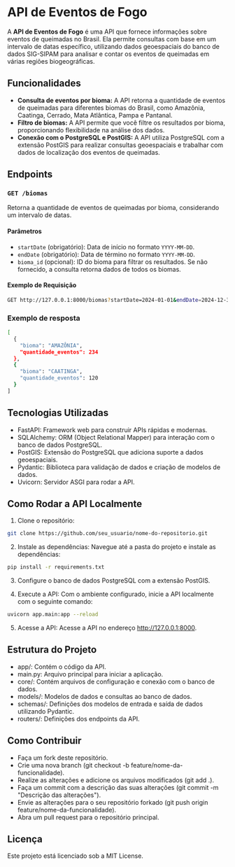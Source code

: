 # API de Eventos de Fogo 

A **API de Eventos de Fogo** é uma API que fornece informações sobre eventos de queimadas no Brasil. Ela permite consultas com base em um intervalo de datas específico, utilizando dados geoespaciais do banco de dados SIG-SIPAM para analisar e contar os eventos de queimadas em várias regiões biogeográficas.

## Funcionalidades

- **Consulta de eventos por bioma:** A API retorna a quantidade de eventos de queimadas para diferentes biomas do Brasil, como Amazônia, Caatinga, Cerrado, Mata Atlântica, Pampa e Pantanal.
- **Filtro de biomas:** A API permite que você filtre os resultados por bioma, proporcionando flexibilidade na análise dos dados.
- **Conexão com o PostgreSQL e PostGIS:** A API utiliza PostgreSQL com a extensão PostGIS para realizar consultas geoespaciais e trabalhar com dados de localização dos eventos de queimadas.

## Endpoints

### `GET /biomas`

Retorna a quantidade de eventos de queimadas por bioma, considerando um intervalo de datas.

#### Parâmetros

- `startDate` (obrigatório): Data de início no formato `YYYY-MM-DD`.
- `endDate` (obrigatório): Data de término no formato `YYYY-MM-DD`.
- `bioma_id` (opcional): ID do bioma para filtrar os resultados. Se não fornecido, a consulta retorna dados de todos os biomas.

#### Exemplo de Requisição

```bash
GET http://127.0.0.1:8000/biomas?startDate=2024-01-01&endDate=2024-12-31&bioma_id=1
```

### Exemplo de resposta

```bash
[
  {
    "bioma": "AMAZÔNIA",
    "quantidade_eventos": 234
  },
  {
    "bioma": "CAATINGA",
    "quantidade_eventos": 120
  }
]
```

## Tecnologias Utilizadas
- FastAPI: Framework web para construir APIs rápidas e modernas.
- SQLAlchemy: ORM (Object Relational Mapper) para interação com o banco de dados PostgreSQL.
- PostGIS: Extensão do PostgreSQL que adiciona suporte a dados geoespaciais.
- Pydantic: Biblioteca para validação de dados e criação de modelos de dados.
- Uvicorn: Servidor ASGI para rodar a API.

## Como Rodar a API Localmente
1. Clone o repositório:
```bash
git clone https://github.com/seu_usuario/nome-do-repositorio.git
```

2. Instale as dependências: Navegue até a pasta do projeto e instale as dependências:

```bash
pip install -r requirements.txt
```

3. Configure o banco de dados PostgreSQL com a extensão PostGIS.

4. Execute a API: Com o ambiente configurado, inicie a API localmente com o seguinte comando:

```bash
uvicorn app.main:app --reload
```

5. Acesse a API: Acesse a API no endereço http://127.0.0.1:8000.

## Estrutura do Projeto
- app/: Contém o código da API.
- main.py: Arquivo principal para iniciar a aplicação.
- core/: Contém arquivos de configuração e conexão com o banco de dados.
- models/: Modelos de dados e consultas ao banco de dados.
- schemas/: Definições dos modelos de entrada e saída de dados utilizando Pydantic.
- routers/: Definições dos endpoints da API.
  
## Como Contribuir
- Faça um fork deste repositório.
- Crie uma nova branch (git checkout -b feature/nome-da-funcionalidade).
- Realize as alterações e adicione os arquivos modificados (git add .).
- Faça um commit com a descrição das suas alterações (git commit -m "Descrição das alterações").
- Envie as alterações para o seu repositório forkado (git push origin feature/nome-da-funcionalidade).
- Abra um pull request para o repositório principal.
  
## Licença
Este projeto está licenciado sob a MIT License.

